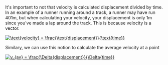 It's important to not that velocity is calculated displacement divided by time. In an example of a runner running around a track, a runner may have run 401m, but when calculating your velocity, your displacement is only 1m since you've made a lap around the track.
This is because velocity is a vector.

<a href="https://www.codecogs.com/eqnedit.php?latex=\text{velocity}&space;=&space;\frac{\text{displacement}}{\text{time}}" target="_blank"><img src="https://latex.codecogs.com/gif.latex?\text{velocity}&space;=&space;\frac{\text{displacement}}{\text{time}}" title="\text{velocity} = \frac{\text{displacement}}{\text{time}}" /></a>

Similary, we can use this notion to calculate the average velocity at a point 

<a href="https://www.codecogs.com/eqnedit.php?latex=v_{av}&space;=&space;\frac{\Delta{displacement}}{\Delta{time}}" target="_blank"><img src="https://latex.codecogs.com/gif.latex?v_{av}&space;=&space;\frac{\Delta{displacement}}{\Delta{time}}" title="v_{av} = \frac{\Delta{displacement}}{\Delta{time}}" /></a>
